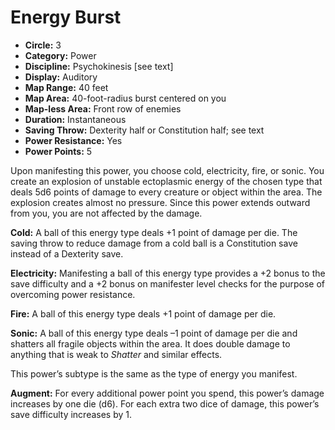 # Energy Burst

- **Circle:** 3
- **Category:** Power
- **Discipline:** Psychokinesis [see text]
- **Display:** Auditory
- **Map Range:** 40 feet
- **Map Area:** 40-foot-radius burst centered on you
- **Map-less Area:** Front row of enemies
- **Duration:** Instantaneous
- **Saving Throw:** Dexterity half or Constitution half; see text
- **Power Resistance:** Yes
- **Power Points:** 5

Upon manifesting this power, you choose cold, electricity, fire, or sonic. You create an explosion of unstable ectoplasmic energy of the chosen type that deals 5d6 points of damage to every creature or object within the area. The explosion creates almost no pressure. Since this power extends outward from you, you are not affected by the damage.

**Cold:** A ball of this energy type deals +1 point of damage per die. The saving throw to reduce damage from a cold ball is a Constitution save instead of a Dexterity save.

**Electricity:** Manifesting a ball of this energy type provides a +2 bonus to the save difficulty and a +2 bonus on manifester level checks for the purpose of overcoming power resistance.

**Fire:** A ball of this energy type deals +1 point of damage per die. 

**Sonic:** A ball of this energy type deals –1 point of damage per die and shatters all fragile objects within the area. It does double damage to anything that is weak to *Shatter* and similar effects.

This power’s subtype is the same as the type of energy you manifest. 

**Augment:** For every additional power point you spend, this power’s damage increases by one die (d6). For each extra two dice of damage, this power’s save difficulty increases by 1. 
